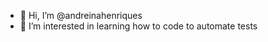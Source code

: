 - 👋 Hi, I’m @andreinahenriques
- 👀 I’m interested in learning how to code to automate tests


<!---
andreinahenriques/andreinahenriques is a ✨ special ✨ repository because its `README.md` (this file) appears on your GitHub profile.
You can click the Preview link to take a look at your changes.
--->

